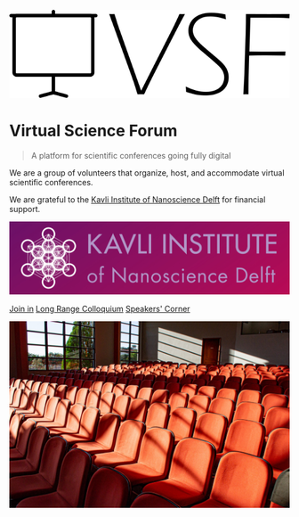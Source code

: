 ![logo](media/logo.png)

# Virtual Science Forum

> A platform for scientific conferences going fully digital

We are a group of volunteers that organize, host, and accommodate virtual scientific conferences.

We are grateful to the [Kavli Institute of Nanoscience Delft](http://kavli.tudelft.nl/) for financial support.

![](media/kavli_logo.jpg ':size=200')

[Join in](#welcome)
[Long Range Colloquium](long_range_colloquium.md)
[Speakers' Corner](speakers-corner-header.md)

<!-- background image -->

![](media/bg.jpg)
